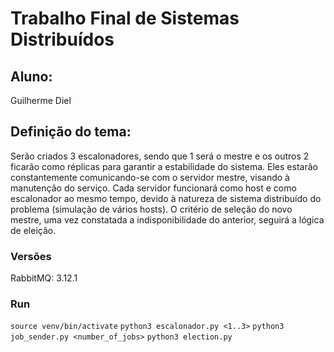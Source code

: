# Trabalho Final de Sistemas Distribuídos
## Aluno: 
Guilherme Diel

## Definição do tema:
Serão criados 3 escalonadores, sendo que 1 será o mestre e os outros 2 ficarão como réplicas para garantir a estabilidade do sistema. Eles estarão constantemente comunicando-se com o servidor mestre, visando à manutenção do serviço. Cada servidor funcionará como host e como escalonador ao mesmo tempo, devido à natureza de sistema distribuído do problema (simulação de vários hosts). O critério de seleção do novo mestre, uma vez constatada a indisponibilidade do anterior, seguirá a lógica de eleição.

### Versões
RabbitMQ: 3.12.1

### Run
`source venv/bin/activate`
`python3 escalonador.py <1..3>`
`python3 job_sender.py <number_of_jobs>`
`python3 election.py`